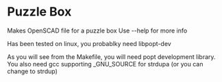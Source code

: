 # Puzzle Box
Makes OpenSCAD file for a puzzle box
Use --help for more info

Has been tested on linux, you probablky need libpopt-dev

As you will see from the Makefile, you will need popt development library.
You also need gcc supporting _GNU_SOURCE for strdupa (or you can change to strdup)
